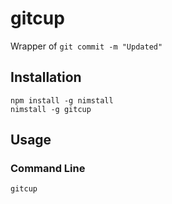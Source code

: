 # gitcup

Wrapper of `git commit -m "Updated"`

## Installation

```
npm install -g nimstall
nimstall -g gitcup
```

## Usage

### Command Line

```
gitcup
```
